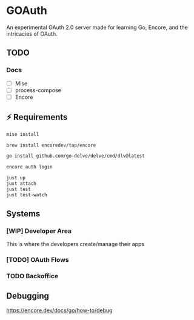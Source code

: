# GOAuth

An experimental OAuth 2.0 server made for learning Go, Encore, and the
intricacies of OAuth.

## TODO

### Docs

- [ ] Mise
- [ ] process-compose
- [ ] Encore

## ⚡️ Requirements

```sh
mise install

brew install encoredev/tap/encore

go install github.com/go-delve/delve/cmd/dlv@latest

encore auth login

just up
just attach
just test
just test-watch
```

## Systems

### [WIP] Developer Area

This is where the developers create/manage their apps

### [TODO] OAuth Flows

### TODO Backoffice

## Debugging

<https://encore.dev/docs/go/how-to/debug>

